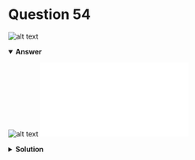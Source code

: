 # Question 54
![alt text](q54.png)

<details open>
<summary><b>Answer</b></summary>

![alt text](a54.svg)
![alt text](a54.py)
</details>

<details>
<summary><b>Solution</b></summary>

![alt text](s54.png)
</details>
